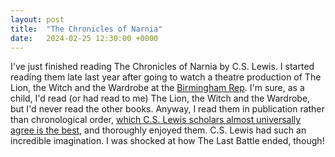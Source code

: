 ```yaml
---
layout: post
title:  "The Chronicles of Narnia"
date:   2024-02-25 12:30:00 +0000
---
```


I've just finished reading The Chronicles of Narnia by C.S. Lewis. I started reading them late last year after going to watch a theatre production of The Lion, the Witch and the Wardrobe at the [Birmingham Rep](https://www.birmingham-rep.co.uk/). I'm sure, as a child, I'd read (or had read to me) The Lion, the Witch and the Wardrobe, but I'd never read the other books. Anyway, I read them in publication rather than chronological order, [which C.S. Lewis scholars almost universally agree is the best](https://www.cslewis.com/the-narnian-order-of-things/), and thoroughly enjoyed them. C.S. Lewis had such an incredible imagination. I was shocked at how The Last Battle ended, though!
